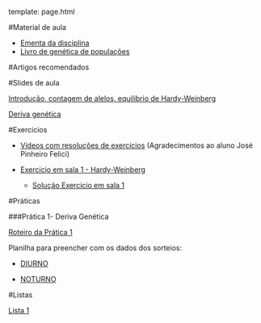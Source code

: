 template: page.html

#Material de aula

- [Ementa da disciplina](/bio208/static/pdfs/ementa.pdf)
- [Livro de genética de populações](/bio208/static/pdfs/livro_paulo_otto.pdf)
<!--- [Capítulo Templeton - Unidade e Alvo de seleção](/bio208/static/pdfs/artigos/3_ProvEnv_13_templeton_RB.pdf)-->

#Artigos recomendados

<!--- [The Ecological Significance of Correlation Pleiades](http://www.jstor.org/stable/2405824)  ([pdf](/bio208/static/pdfs/artigos/Berg-1960.pdf))-->
<!--- [The road to modularity](http://www.nature.com/nrg/journal/v9/n12/abs/nrg2267.html) ([pdf](/bio208/static/pdfs/artigos/Wagner_etal-2007.pdf))-->
<!--- [Systematic Generalization, Historical Fate, and the Species Problem](http://sysbio.oxfordjournals.org/content/42/3/231.abstract) ([pdf](/bio208/static/pdfs/artigos/OHara-1993.pdf))-->
<!--- [Texto sobre conceito de espécie](/bio208/static/pdfs/artigos/Conceito_especie-Marroig-2008.pdf)-->

#Slides de aula

[Introdução, contagem de alelos, equilibrio de Hardy-Weinberg](/bio208/static/pdfs/2016/aulas/aula1_hwp_2016.pdf)

[Deriva genética](/bio208/static/pdfs/2016/aulas/aula2_deriva_2016.pdf)

<!--[Teoria neutra da evolução molecular](/bio208/static/pdfs/2016/aulas/.pdf)-->

<!--[Seleção natural](/bio208/static/pdfs/2016/aulas/.pdf)-->

<!--[Seleção natural e deriva](/bio208/static/pdfs/2016/aulas/.pdf)-->

<!--- ([video](http://iptv.usp.br/portal/video.action?idItem=24406) -->
<!--[Desequilibrio de ligação](/bio208/static/pdfs/2016/aulas/aula6_ld.pdf) e-->
<!--[Evolução do genôma](/bio208/static/pdfs/2016/aulas/.pdf)-->

<!--[Seleção sexual](/bio208/static/pdfs/2016/aulas/.pdf)-->

<!--[Adaptação e genética quantitativa I](/bio208/static/pdfs/2016/aulas/.pdf) e-->
<!--[video de 2013](https://www.youtube.com/watch?v=9j9YTVRhUBk)-->

<!--[Adaptação e genética quantitativa II](/bio208/static/pdfs/2016/aulas/.pdf) ([video de 2013](https://www.youtube.com/watch?v=pxGpHJPgQRk))-->

<!--[Unidade de seleção](/bio208/static/pdfs/2016/aulas/.pdf) ([video de 2013](https://www.youtube.com/watch?v=T_dOhTe-RYQ))-->

<!--[Conceito de espécie](/bio208/static/pdfs/2016/aulas/.pdf)-->

<!--- [Especiação](/bio208/static/pdfs/aulas2014/especiacao_2014.pdf)-->

<!--[Coevolução e macroevolução](/bio208/static/pdfs/2016/aulas/.pdf) ([video 2013](https://www.youtube.com/watch?v=p3kaFDX1GaM))-->

<!--[Evolução e Desenvolvimento](/bio208/static/pdfs/2016/aulas/.pdf) ([video 2013 + conceito de espécie](https://www.youtube.com/watch?v=wkAEd4FgiYw))-->

#Exercicios

- [Vídeos com resoluções de exercícios](https://www.youtube.com/channel/UCIIQXj93tvq-cM-9zwCVkCQ) (Agradecimentos ao aluno José Pinheiro Felici)

- [Exercicio em sala 1 - Hardy-Weinberg](/bio208/static/pdfs/2016/exercicios/ex_sala_1.pdf)

	- [Solução Exercicio em sala 1](/bio208/static/pdfs/2016/exercicios/ex_sala_1_solucao.pdf)


<!--- [Exercicio 1 - Contagem de alelos e equilibrio Hardy-Weinberg](/bio208/static/pdfs/2016/exercicios/exercicio1.pdf)-->
<!--- [Solução Exercicio 1](/bio208/static/pdfs/2016/exercicios/Sol-exercicio1.pdf)-->

<!--- [Exercicio 2 - Teoria neutra](/bio208/static/pdfs/2016/exercicios/exercicio2.pdf)-->
<!--- [Solução Exercicio 2](/bio208/static/pdfs/2016/exercicios/Sol-exercicio2.pdf)-->

<!--- [Exercicio 3 - Desequilibrio de ligação](/bio208/static/pdfs/2016/exercicios/exercicio3.pdf)-->
<!--- [Solução Exercicio 3](/bio208/static/pdfs/2016/exercicios/Sol-exercicio3.pdf)-->

<!--- [Exercicio 4 - Herdabilidade](/bio208/static/pdfs/2016/exercicios/exercicio4.pdf)-->
<!--- [Solução Exercicio 4](/bio208/static/pdfs/2016/exercicios/Sol-exercicio4.pdf)-->

#Práticas

###Prática 1- Deriva Genética

[Roteiro da Prática 1](/bio208/static/pdfs/2016/roteiros/pratica1.pdf)

Planilha para preencher com os dados dos sorteios:

- [DIURNO](https://docs.google.com/spreadsheets/d/1VBsJRUMiE6ncKurRlNU4bX19XKAgU-VgEsaClZOzaWM/edit?usp=sharing)

- [NOTURNO](https://docs.google.com/spreadsheets/d/1YpU85ekvxiPpQm9V3zSxZHSgUSs11VEyEyNmtGkw6Xc/edit?usp=sharing)

<!--###Prática 2 - Seleção natural-->

<!--- [Roteiro prática 2](/bio208/static/pdfs/2016/roteiros/pratica2.pdf)-->
<!--- [Planilha prática 2](/bio208/static/pdfs/2016/roteiros/planilha-pratica2.xlsx)-->

<!--##Prática 3 - Seleção natural e deriva-->

<!--- [Roteiro prática 3](/bio208/static/pdfs/2016/listas/2014-roteiro-pratica3.pdf)-->
<!--- Planilhas prática 3 :-->

<!--- [Diurno](https://docs.google.com/spreadsheets/d/1xFXMwo76CAUCUe8ozyXeIliKd1TGkcc8eJ11mjQt0BA)-->
<!--- [Noturno](https://docs.google.com/spreadsheets/d/1eOEO5_rTXby6lbp0NSWk0OhCsZQ3bTmPo-Xk14dAO_8)-->

<!--###Prática 3 - Genética Quantitativa-->

<!--- [Diurno](https://docs.google.com/spreadsheets/d/1go16jkiaENbKI1MSzpjzRohHX4FGks2NWN2cfHHhiVQ/edit#gid=0)-->
<!--- [Noturno](https://docs.google.com/spreadsheets/d/1H9XIt3sXWEiYAj-ubvVJ-yaWcwvpo0T-0f17mWmr_KU/edit#gid=0)-->

#Listas

[Lista 1](/bio208/static/pdfs/2016/listas/lista1.pdf)
<!--- [gabarito](/bio208/static/pdfs/2016/listas/lista1_gabarito.pdf)-->

<!--[Lista 2](/bio208/static/pdfs/2016/listas/lista2.pdf)-->
<!--- [gabarito](/bio208/static/pdfs/2016/listas/lista2_gabarito.pdf)-->

<!--[Lista 3](/bio208/static/pdfs/2016/listas/lista3.pdf)-->
<!--- [gabarito](/bio208/static/pdfs/2016/listas/lista2_gabarito.pdf)-->

<!--- [Planilha de dados para lista 3](/bio208/static/pdfs/2016/listas/medidas.ods)-->

<!--[Lista 4](/bio208/static/pdfs/2016/listas/lista4.pdf)-->
<!--- [gabarito](/bio208/static/pdfs/2016/listas/lista4_gabarito.pdf)-->

<!--- [Planilha de dados para lista 4](/bio208/static/pdfs/2016/listas/planilha_lista4.xlsx)-->
<!--- [Tutorial de regressão linear para calculo da herdabilidade](/bio208/static/pdfs/2016/listas/Tutorial_RL.pdf)-->

 <!--[Lista 5](/bio208/static/pdfs/2016/listas/lista5.pdf)-->
<!--- [gabarito](/bio208/static/pdfs/2016/listas/lista5_gabarito.pdf)-->
